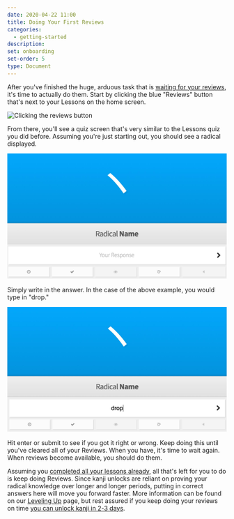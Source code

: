 ```yaml
---
date: 2020-04-22 11:00
title: Doing Your First Reviews
categories:
  - getting-started
description:
set: onboarding
set-order: 5
type: Document
---
```


After you've finished the huge, arduous task that is [waiting for your reviews](/getting-started/waiting-for-reviews/), it's time to actually do them. Start by clicking the blue "Reviews" button that's next to your Lessons on the home screen.

![Clicking the reviews button](/images/reviews-button.gif)

From there, you'll see a quiz screen that's very similar to the Lessons quiz you did before. Assuming you're just starting out, you should see a radical displayed.

![WaniKani Review with an empty field](/images/review-radical-empty.jpg)

Simply write in the answer. In the case of the above example, you would type in "drop."

![WaniKani Review with an empty field](/images/review-radical-filled.jpg)

Hit enter or submit to see if you got it right or wrong. Keep doing this until you've cleared all of your Reviews. When you have, it's time to wait again. When reviews become available, you should do them.

Assuming you [completed all your lessons already](/getting-started/first-lessons/), all that's left for you to do is keep doing Reviews. Since kanji unlocks are reliant on proving your radical knowledge over longer and longer periods, putting in correct answers here will move you forward faster. More information can be found on our [Leveling Up](/WaniKani/getting-started/level-up/) page, but rest assured if you keep doing your reviews on time [you can unlock kanji in 2-3 days](/getting-started/unlocking-kanji/).
